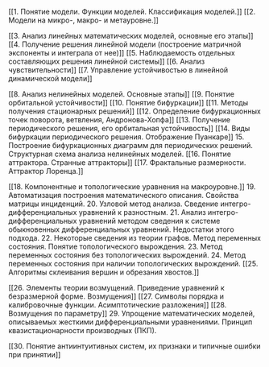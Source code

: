 [[1. Понятие модели. Функции моделей. Классификация моделей.]] 
[[2. Модели на микро-, макро- и метауровне.]]

[[3. Анализ линейных математических моделей, основные его этапы]]
[[4. Получение решения линейной модели (построение матричной экспоненты и интеграла от нее)]]
[[5. Наблюдаемость отдельных составляющих решения линейной системы]]
[[6. Анализ чувствительности]]
[[7. Управление устойчивостью в линейной динамической модели]]

[[8. Анализ нелинейных моделей. Основные этапы]]
[[9. Понятие орбитальной устойчивости]]
[[10. Понятие бифуркации]]
[[11. Методы получения стационарных решений]]
[[12. Определение бифуркационных точек поворота, ветвления, Андронова-Хопфа]]
[[13. Получение периодического решения, его орбитальная устойчивость]]
[[14. Виды бифуркации периодического решения. Отображение Пуанкаре]]
15. Построение бифуркационных диаграмм для периодических решений. Структурная схема анализа нелинейных моделей.
[[16. Понятие аттрактора. Странные аттракторы]]
[[17. Фрактальные размерности. Аттрактор Лоренца.]]

[[18. Компонентные и топологические уравнения на макроуровне.]]
19. Автоматизация построения математического описания. Свойства матрицы инциденций.
20. Узловой метод анализа. Сведение интегро-дифференциальных уравнений к разностным.
21. Анализ интегро-дифференциальных уравнений методом сведения к системе обыкновенных дифференциальных уравнений. Недостатки этого подхода.
22. Некоторые сведения из теории графов. Метод переменных состояния. Понятие топологического вырождения.
23. Метод переменных состояния без топологических вырождений.
24. Метод переменных состояния при наличии топологических вырождений.
[[25. Алгоритмы склеивания вершин и обрезания хвостов.]]

[[26. Элементы теории возмущений. Приведение уравнений к безразмерной форме. Возмущения]]
[[27. Символы порядка и калибровочные функции. Асимптотические разложения]]
[[28. Возмущения по параметру]]
29. Упрощение математических моделей, описываемых жесткими дифференциальными уравнениями. Принцип квазистационарности производных (ПКП).

[[30. Понятие антиинтуитивных систем, их признаки и типичные ошибки при принятии]]